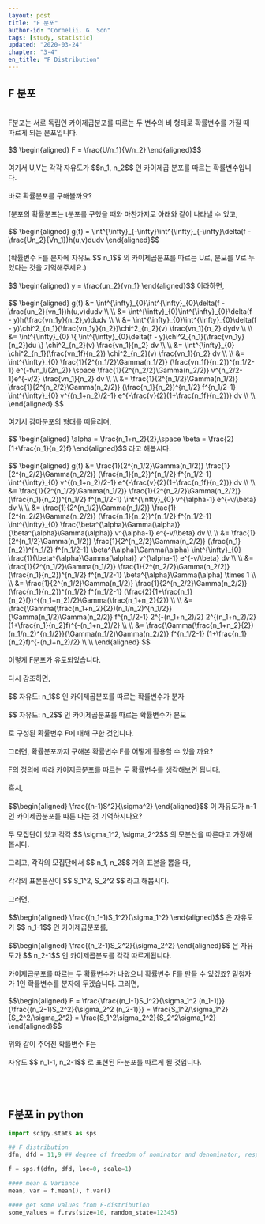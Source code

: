```yaml
---
layout: post
title: "F 분포"
author-id: "Cornelii. G. Son"
tags: [study, statistic]
updated: "2020-03-24"
chapter: "3-4"
en_title: "F Distribution"
---
```


## F 분포
<br/>
F분포는 서로 독립인 카이제곱분포를 따르는 두 변수의 비 형태로 확률변수를 가질 때 따르게 되는 분포입니다.
<br/><br/>
$$ \begin{aligned} F = \frac{U/n_1}{V/n_2} \end{aligned}$$
<br/><br/>
여기서 U,V는 각각 자유도가
$$n_1, n_2$$
인 카이제곱 분포를 따르는 확률변수입니다.
<br/><br/>
바로 확률분포를 구해볼까요?
<br/><br/>
f분포의 확률분포는 t분포를 구했을 때와 마찬가지로 아래와 같이 나타낼 수 있고,
<br/><br/>
$$ \begin{aligned} g(f) = \int^{\infty}_{-\infty}\int^{\infty}_{-\infty}\delta(f - \frac{Un_2}{Vn_1})h(u,v)dudv \end{aligned}$$
<br/><br/>
(확률변수 F를 분자에 자유도
$$ n_1$$
의 카이제곱분포를 따르는 U로, 분모를 V로 두었다는 것을 기억해주세요.)
<br/><br/>
$$ \begin{aligned} y = \frac{un_2}{vn_1} \end{aligned}$$
이라하면,
<br/><br/>
$$ \begin{aligned} g(f) &= \int^{\infty}_{0}\int^{\infty}_{0}\delta(f - \frac{un_2}{vn_1})h(u,v)dudv \\ \\
&= \int^{\infty}_{0}\int^{\infty}_{0}\delta(f - y)h(\frac{vn_1y}{n_2},v)dudv \\ \\
&= \int^{\infty}_{0}\int^{\infty}_{0}\delta(f - y)\chi^2_{n_1}(\frac{vn_1y}{n_2})\chi^2_{n_2}(v) \frac{vn_1}{n_2} dydv \\ \\
&=  \int^{\infty}_{0} \{ \int^{\infty}_{0}\delta(f - y)\chi^2_{n_1}(\frac{vn_1y}{n_2})du \} \chi^2_{n_2}(v) \frac{vn_1}{n_2} dv \\ \\
&= \int^{\infty}_{0} \chi^2_{n_1}(\frac{vn_1f}{n_2}) \chi^2_{n_2}(v) \frac{vn_1}{n_2} dv \\ \\
&= \int^{\infty}_{0} \frac{1}{2^{n_1/2}\Gamma(n_1/2)} (\frac{vn_1f}{n_2})^{n_1/2-1} e^{-fvn_1/(2n_2)} \space   \frac{1}{2^{n_2/2}\Gamma(n_2/2)} v^{n_2/2-1}e^{-v/2} \frac{vn_1}{n_2} dv \\ \\
&= \frac{1}{2^{n_1/2}\Gamma(n_1/2)} \frac{1}{2^{n_2/2}\Gamma(n_2/2)} (\frac{n_1}{n_2})^{n_1/2} f^{n_1/2-1} \int^{\infty}_{0} v^{(n_1+n_2)/2-1} e^{-\frac{v}{2}(1+\frac{n_1f}{n_2})}  dv \\ \\
 \end{aligned} $$
<br/><br/>
여기서 감마분포의 형태를 떠올리며,
<br/><br/>
$$ \begin{aligned} \alpha = \frac{n_1+n_2}{2},\space \beta = \frac{2}{1+\frac{n_1}{n_2}f} \end{aligned}$$
라고 해봅시다.
<br/><br/>
$$ \begin{aligned} 
g(f) &= \frac{1}{2^{n_1/2}\Gamma(n_1/2)} \frac{1}{2^{n_2/2}\Gamma(n_2/2)} (\frac{n_1}{n_2})^{n_1/2} f^{n_1/2-1} \int^{\infty}_{0} v^{(n_1+n_2)/2-1} e^{-\frac{v}{2}(1+\frac{n_1f}{n_2})}  dv \\ \\
&= \frac{1}{2^{n_1/2}\Gamma(n_1/2)} \frac{1}{2^{n_2/2}\Gamma(n_2/2)} (\frac{n_1}{n_2})^{n_1/2} f^{n_1/2-1} \int^{\infty}_{0} v^{\alpha-1} e^{-v/\beta}  dv \\ \\
&= \frac{1}{2^{n_1/2}\Gamma(n_1/2)} \frac{1}{2^{n_2/2}\Gamma(n_2/2)} (\frac{n_1}{n_2})^{n_1/2} f^{n_1/2-1} \int^{\infty}_{0} \frac{\beta^{\alpha}\Gamma(\alpha)}{\beta^{\alpha}\Gamma(\alpha)} v^{\alpha-1} e^{-v/\beta} dv \\ \\
&= \frac{1}{2^{n_1/2}\Gamma(n_1/2)} \frac{1}{2^{n_2/2}\Gamma(n_2/2)} (\frac{n_1}{n_2})^{n_1/2} f^{n_1/2-1} \beta^{\alpha}\Gamma(\alpha) \int^{\infty}_{0} \frac{1}{\beta^{\alpha}\Gamma(\alpha)} v^{\alpha-1} e^{-v/\beta} dv \\ \\
&= \frac{1}{2^{n_1/2}\Gamma(n_1/2)} \frac{1}{2^{n_2/2}\Gamma(n_2/2)} (\frac{n_1}{n_2})^{n_1/2} f^{n_1/2-1} \beta^{\alpha}\Gamma(\alpha) \times 1 \\ \\
&= \frac{1}{2^{n_1/2}\Gamma(n_1/2)} \frac{1}{2^{n_2/2}\Gamma(n_2/2)} (\frac{n_1}{n_2})^{n_1/2} f^{n_1/2-1} (\frac{2}{1+\frac{n_1}{n_2}f})^{(n_1+n_2)/2}\Gamma(\frac{n_1+n_2}{2}) \\ \\
&= \frac{\Gamma(\frac{n_1+n_2}{2})(n_1/n_2)^{n_1/2}}{\Gamma(n_1/2)\Gamma(n_2/2)} f^{n_1/2-1} 2^{-(n_1+n_2)/2} 2^{(n_1+n_2)/2} (1+\frac{n_1}{n_2}f)^{-(n_1+n_2)/2} \\ \\
&= \frac{\Gamma(\frac{n_1+n_2}{2})(n_1/n_2)^{n_1/2}}{\Gamma(n_1/2)\Gamma(n_2/2)} f^{n_1/2-1} (1+\frac{n_1}{n_2}f)^{-(n_1+n_2)/2} \\ \\
 \end{aligned} $$
<br/><br/>
이렇게 F분포가 유도되었습니다.
<br/><br/>
다시 강조하면,
<br/><br/>
$$ 자유도: n_1$$
인 카이제곱분포를 따르는 확률변수가 분자
<br/><br/>
$$ 자유도: n_2$$
인 카이제곱분포를 따르는 확률변수가 분모
<br/><br/>
로 구성된 확률변수 F에 대해 구한 것입니다.
<br/><br/>
그러면, 확률분포까지 구해본 확률변수 F를 어떻게 활용할 수 있을 까요?
<br/><br/>
F의 정의에 따라 카이제곱분포를 따르는 두 확률변수를 생각해보면 됩니다.
<br/><br/>
혹시, 
<br/><br/>
$$\begin{aligned} \frac{(n-1)S^2}{\sigma^2} \end{aligned}$$
이 자유도가 n-1인 카이제곱분포를 따른 다는 것 기억하시나요?
<br/><br/>
두 모집단이 있고 각각
$$ \sigma_1^2, \sigma_2^2$$
의 모분산을 따른다고 가정해봅시다.
<br/><br/>
그리고, 각각의 모집단에서 
$$ n_1, n_2$$
개의 표본을 뽑을 때,
<br/><br/>
각각의 표본분산이
$$ S_1^2, S_2^2 $$
라고 해봅시다.
<br/><br/>
그러면, 
<br/><br/>
$$\begin{aligned} \frac{(n_1-1)S_1^2}{\sigma_1^2} \end{aligned}$$
은 자유도가 
$$ n_1-1$$
인 카이제곱분포를, 
<br/><br/>
$$\begin{aligned} \frac{(n_2-1)S_2^2}{\sigma_2^2} \end{aligned}$$
은 자유도가 
$$ n_2-1$$
인 카이제곱분포를 각각 따르게됩니다.
<br/><br/>
카이제곱분포를 따르는 두 확률변수가 나왔으니 확률변수 F를 만들 수 있겠죠? 밑첨자가 1인 확률변수를 분자에 두겠습니다. 그러면,
<br/><br/>
$$\begin{aligned} F = \frac{\frac{(n_1-1)S_1^2}{\sigma_1^2 (n_1-1)}}{\frac{(n_2-1)S_2^2}{\sigma_2^2 (n_2-1)}} = \frac{S_1^2/\sigma_1^2}{S_2^2/\sigma_2^2} = \frac{S_1^2\sigma_2^2}{S_2^2\sigma_1^2}
\end{aligned}$$
<br/><br/>
위와 같이 주어진 확률변수 F는 
<br/><br/>
자유도
$$ n_1-1, n_2-1$$
로 표현된 F-분포를 따르게 될 것입니다.
<br/><br/>
<br/><br/>


## F분포 in python

```python
import scipy.stats as sps

## F distribution
dfn, dfd = 11,9 ## degree of freedom of nominator and denominator, respectively.

f = sps.f(dfn, dfd, loc=0, scale=1)

#### mean & Variance
mean, var = f.mean(), f.var()

#### get some values from F-distribution
some_values = f.rvs(size=10, random_state=12345)
```